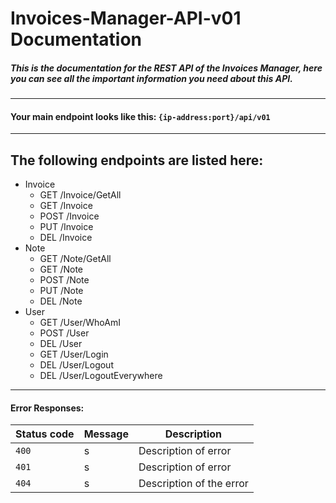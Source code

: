 #  Invoices-Manager-API-v01 Documentation

##### This is the documentation for the REST API of the Invoices Manager, here you can see all the important information you need about this API. 
  
---
#### Your main endpoint looks like this: ```{ip-address:port}/api/v01```
---
  
## The following endpoints are listed here:
- Invoice
    - GET /Invoice/GetAll
    - GET /Invoice
    - POST /Invoice
    - PUT /Invoice
    - DEL /Invoice
- Note
    - GET /Note/GetAll
    - GET /Note
    - POST /Note
    - PUT /Note
    - DEL /Note
- User
    - GET /User/WhoAmI
    - POST /User
    - DEL /User
    - GET /User/Login
    - DEL /User/Logout
    - DEL /User/LogoutEverywhere
---

#### Error Responses:

| Status code | Message | Description |
| --- | --- |--- |
| `400` | s | Description of error |
| `401` | s | Description of error |
| `404` | s | Description of the error |